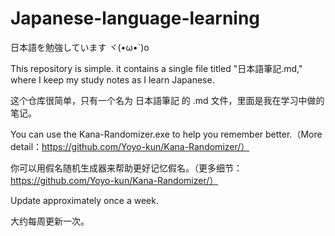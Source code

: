 # Japanese-language-learning

日本語を勉強しています          ヾ(•ω•`)o

This repository is simple. it contains a single file titled "日本語筆記.md," where I keep my study notes as I learn Japanese.

这个仓库很简单，只有一个名为 日本語筆記 的 .md 文件，里面是我在学习中做的笔记。

You can use the Kana-Randomizer.exe to help you remember better.（More detail：https://github.com/Yoyo-kun/Kana-Randomizer/）

你可以用假名随机生成器来帮助更好记忆假名。（更多细节：https://github.com/Yoyo-kun/Kana-Randomizer/）

Update approximately once a week.

大约每周更新一次。
